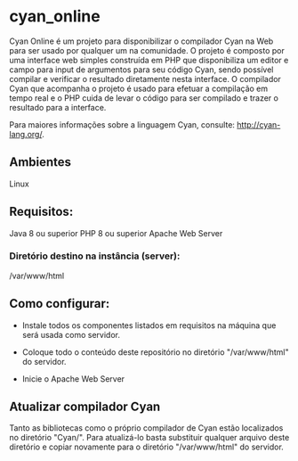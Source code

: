 # cyan_online

Cyan Online é um projeto para disponibilizar o compilador Cyan na Web para ser usado por qualquer um na comunidade. 
O projeto é composto por uma interface web simples construída em PHP que disponibiliza um editor e campo para input de argumentos para seu código Cyan, sendo possível compilar e verificar o resultado diretamente nesta interface. 
O compilador Cyan que acompanha o projeto é usado para efetuar a compilação em tempo real e o PHP cuida de levar o código para ser compilado e trazer o resultado para a interface.

Para maiores informações sobre a linguagem Cyan, consulte: http://cyan-lang.org/.

## Ambientes

Linux

## Requisitos:

Java 8 ou superior
PHP 8 ou superior
Apache Web Server

### Diretório destino na instância (server):
/var/www/html

## Como configurar:

- Instale todos os componentes listados em requisitos na máquina que será usada como servidor. 

- Coloque todo o conteúdo deste repositório no diretório "/var/www/html" do servidor.

- Inicie o Apache Web Server

## Atualizar compilador Cyan

Tanto as bibliotecas como o próprio compilador de Cyan estão localizados no diretório "Cyan/". Para atualizá-lo basta substituir qualquer arquivo deste diretório e copiar novamente para o diretório "/var/www/html" do servidor.